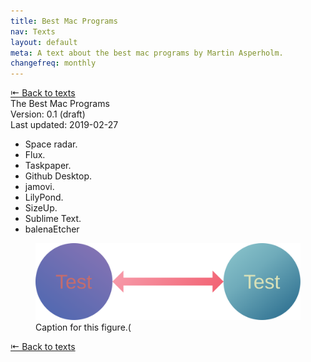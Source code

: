 ```yaml
---
title: Best Mac Programs
nav: Texts
layout: default
meta: A text about the best mac programs by Martin Asperholm.
changefreq: monthly
---
```


<div class="article_back_top"><a href="/texts/">&#8676; Back to texts</a></div>

<div class="article_start">
	<div class="article_title">The Best Mac Programs</div>
	<div class="article_status">Version: 0.1 (draft)</div>
	<div class="article_last_updated">Last updated: 2019-02-27</div>
</div>

- Space radar. 
- Flux.
- Taskpaper.
- Github Desktop.
- jamovi.
- LilyPond.
- SizeUp.
- Sublime Text.
- balenaEtcher

<figure class="figure">
	<img src="./images/test.svg">
	<figcaption class="figure_caption">Caption for this figure.(</figcaption>
</figure>

<div class="article_back_bottom"><a href="/texts/">&#8676; Back to texts</a></div>